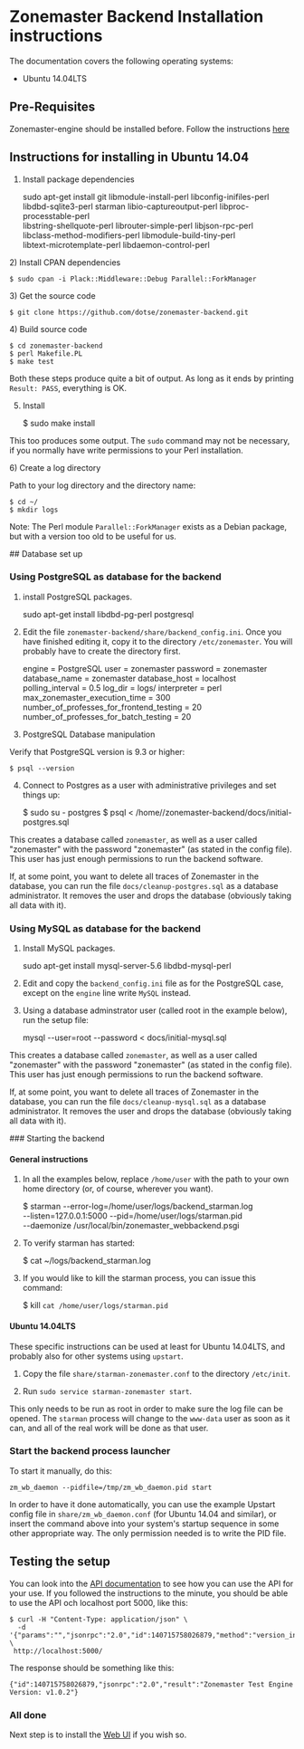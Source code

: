 # Zonemaster Backend Installation instructions

The documentation covers the following operating systems:

 * Ubuntu 14.04LTS

## Pre-Requisites

Zonemaster-engine should be installed before. Follow the instructions
[here](https://github.com/dotse/zonemaster/blob/master/docs/documentation/installation.md)

## Instructions for installing in Ubuntu 14.04

1) Install package dependencies

    sudo apt-get install git libmodule-install-perl libconfig-inifiles-perl \
    libdbd-sqlite3-perl starman libio-captureoutput-perl libproc-processtable-perl \
    libstring-shellquote-perl librouter-simple-perl libjson-rpc-perl \
    libclass-method-modifiers-perl libmodule-build-tiny-perl \
    libtext-microtemplate-perl libdaemon-control-perl

2) Install CPAN dependencies

    $ sudo cpan -i Plack::Middleware::Debug Parallel::ForkManager

3) Get the source code

    $ git clone https://github.com/dotse/zonemaster-backend.git

4) Build source code

    $ cd zonemaster-backend
    $ perl Makefile.PL
    $ make test

Both these steps produce quite a bit of output. As long as it ends by
printing `Result: PASS`, everything is OK.

5) Install 

    $ sudo make install

This too produces some output. The `sudo` command may not be necessary,
if you normally have write permissions to your Perl installation.

6) Create a log directory

Path to your log directory and the directory name:

    $ cd ~/
    $ mkdir logs

Note: The Perl module `Parallel::ForkManager` exists as a Debian package, but with a version too old to be useful for us.

## Database set up

### Using PostgreSQL as database for the backend

1) install PostgreSQL packages.

    sudo apt-get install libdbd-pg-perl postgresql

2) Edit the file `zonemaster-backend/share/backend_config.ini`. Once you have
finished editing it, copy it to the directory `/etc/zonemaster`. You will
probably have to create the directory first.

    engine           = PostgreSQL
    user             = zonemaster
    password         = zonemaster
    database_name    = zonemaster
    database_host    = localhost
    polling_interval = 0.5
    log_dir          = logs/
    interpreter      = perl
    max_zonemaster_execution_time   = 300
    number_of_professes_for_frontend_testing  = 20
    number_of_professes_for_batch_testing     = 20

3) PostgreSQL Database manipulation

Verify that PostgreSQL version is 9.3 or higher:

    $ psql --version

4) Connect to Postgres as a user with administrative privileges and set things up:

    $ sudo su - postgres
    $ psql < /home/<user>/zonemaster-backend/docs/initial-postgres.sql

This creates a database called `zonemaster`, as well as a user called "zonemaster" with the password "zonemaster" (as stated in the config file). This user has just enough permissions to run the backend software.

If, at some point, you want to delete all traces of Zonemaster in the database, you can run the file `docs/cleanup-postgres.sql` as a database administrator. It removes the user and drops the database (obviously taking all data with it).

### Using MySQL as database for the backend

1) Install MySQL packages.

    sudo apt-get install mysql-server-5.6 libdbd-mysql-perl

2) Edit and copy the `backend_config.ini` file as for the PostgreSQL case, except on the `engine` line write `MySQL` instead.

3) Using a database adminstrator user (called root in the example below), run the setup file:
    
    mysql --user=root --password < docs/initial-mysql.sql
    
This creates a database called `zonemaster`, as well as a user called "zonemaster" with the password "zonemaster" (as stated in the config file). This user has just enough permissions to run the backend software.

If, at some point, you want to delete all traces of Zonemaster in the database, you can run the file `docs/cleanup-mysql.sql` as a database administrator. It removes the user and drops the database (obviously taking all data with it).

### Starting the backend

#### General instructions

1) In all the examples below, replace `/home/user` with the path to your own home
directory (or, of course, wherever you want).

    $ starman --error-log=/home/user/logs/backend_starman.log \
      --listen=127.0.0.1:5000 --pid=/home/user/logs/starman.pid \
      --daemonize /usr/local/bin/zonemaster_webbackend.psgi

2) To verify starman has started:

    $ cat ~/logs/backend_starman.log

3) If you would like to kill the starman process, you can issue this command:

    $ kill `cat /home/user/logs/starman.pid`

#### Ubuntu 14.04LTS

These specific instructions can be used at least for Ubuntu 14.04LTS, and probably also for other systems using `upstart`.

1) Copy the file `share/starman-zonemaster.conf` to the directory `/etc/init`.

2) Run `sudo service starman-zonemaster start`.

This only needs to be run as root in order to make sure the log file can be opened. The `starman` process will change to the `www-data` user as soon as it can, and all of the real work will be done as that user.

### Start the backend process launcher

To start it manually, do this:

    zm_wb_daemon --pidfile=/tmp/zm_wb_daemon.pid start

In order to have it done automatically, you can use the example Upstart config file in `share/zm_wb_daemon.conf` (for Ubuntu 14.04 and similar), or insert the command above into your system's startup sequence in some other appropriate way. The only permission needed is to write the PID file.

## Testing the setup

You can look into the [API documentation](API.md) to see how you can use the
API for your use. If you followed the instructions to the minute, you should
be able to use the API och localhost port 5000, like this:

    $ curl -H "Content-Type: application/json" \
      -d '{"params":"","jsonrpc":"2.0","id":140715758026879,"method":"version_info"}' \
     http://localhost:5000/

The response should be something like this:

    {"id":140715758026879,"jsonrpc":"2.0","result":"Zonemaster Test Engine Version: v1.0.2"}

### All done


Next step is to install the [Web UI](https://github.com/dotse/zonemaster-gui/blob/master/Zonemaster_Dancer/Doc/zonemaster-frontend-installation-instructions.md) if you wish so.


